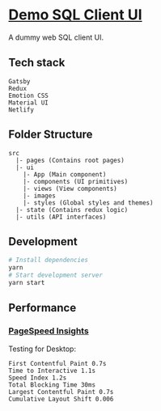 # [Demo SQL Client UI](https://sql-client-demo.netlify.app/)

A dummy web SQL client UI.

## Tech stack
```
Gatsby
Redux
Emotion CSS
Material UI
Netlify
```

## Folder Structure
```
src
  |- pages (Contains root pages)
  |- ui
    |- App (Main component)
    |- components (UI primitives)
    |- views (View components)
    |- images
    |- styles (Global styles and themes)
  |- state (Contains redux logic)
  |- utils (API interfaces)
```

## Development
```bash
# Install dependencies
yarn
# Start development server
yarn start
```

## Performance
### [PageSpeed Insights](https://developers.google.com/speed/pagespeed/insights/?url=https%3A%2F%2Fsql-client-demo.netlify.app%2F&tab=desktop)
Testing for Desktop:
```
First Contentful Paint 0.7s
Time to Interactive 1.1s
Speed Index 1.2s
Total Blocking Time 30ms
Largest Contentful Paint 0.7s
Cumulative Layout Shift 0.006
```